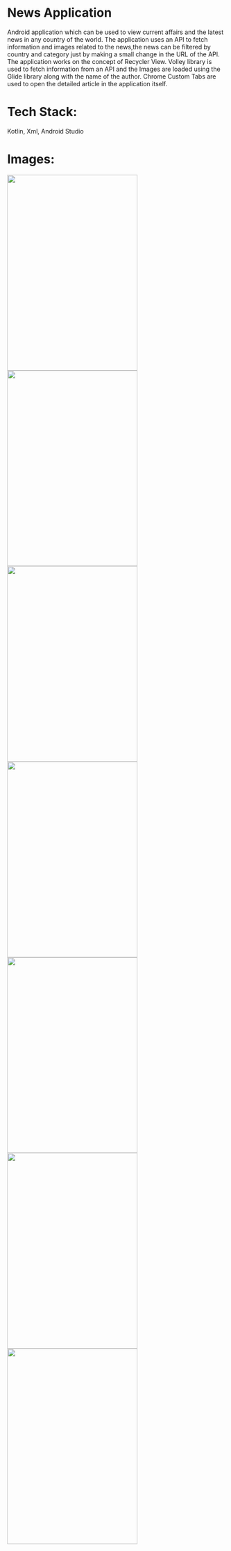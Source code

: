 <h1>News Application</h1>

Android application which can be used to view current affairs and the latest news in any
country of the world. The application uses an API to fetch information and images related 
to the news,the news can be filtered by country and category just by making a small change
in the URL of the API. The application works on the concept of Recycler View. Volley library
is used to fetch information from an API and the Images are loaded using the Glide library
along with the name of the author. Chrome Custom Tabs are used to open the detailed article in 
the application itself.

<h1>Tech Stack:</h1> Kotlin, Xml, Android Studio

<h1>Images:</h1>

<p float ="left">
  
<img src=https://user-images.githubusercontent.com/74343156/148635565-e779d61d-6907-433d-8fb1-f33effe567f3.jpeg width =300 height =450>  
<img src=https://user-images.githubusercontent.com/74343156/152104987-c6b4d4bd-868c-40ff-a92b-5ed8a5183834.png width =300 height =450>
<img src=https://user-images.githubusercontent.com/74343156/152105194-a20768cf-78a0-49e4-a265-49ed1a16522b.png width =300 height =450>
<img src=https://user-images.githubusercontent.com/74343156/148635391-a7d3d9c0-817c-462d-b0e4-edc0b0980fef.jpeg width =300 height =450>
<img src=https://user-images.githubusercontent.com/74343156/148635406-4493c77f-6bc4-4e63-a1e0-477fc47a326c.jpeg width =300 height =450>
<img src=https://user-images.githubusercontent.com/74343156/152103611-311ba29f-273e-4d24-8024-d7d2043c6378.png width =300 height =450>
<img src=https://user-images.githubusercontent.com/74343156/148635400-c998061c-fd30-4576-8567-0e2e695240cb.jpeg width =300 height =450>
  
</p>


